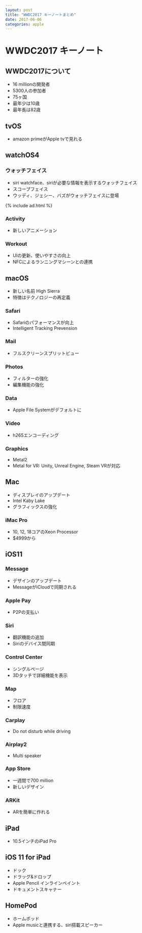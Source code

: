 ```yaml
---
layout: post
title: "WWDC2017 キーノートまとめ"
date: 2017-06-06
categories: apple
---
```


# WWDC2017 キーノート

## WWDC2017について

- 16 millionの開発者
- 5300人の参加者
- 75ヶ国
- 最年少は10歳
- 最年長は82歳

## tvOS
- amazon primeがApple tvで見れる

## watchOS4
### ウォッチフェイス
- siri watchface、siriが必要な情報を表示するウォッチフェイス
- スコープフェイス
- ウッディ、ジェシー、バズがウォッチフェイスに登場

{% include ad.html %}

### Activity
- 新しいアニメーション

### Workout
- UIの更新、使いやすさの向上
- NFCによるランニングマシーンとの連携

## macOS
- 新しい名前 High Sierra
- 特徴はテクノロジーの再定義

### Safari
- Safariのパフォーマンスが向上
- Intelligent Tracking Prevension


### Mail
- フルスクリーンスプリットビュー

### Photos
- フィルターの強化
- 編集機能の強化

### Data
- Apple File Systemがデフォルトに


### Video
- h265エンコーディング

### Graphics
- Metal2
- Metal for VR: Unity, Unreal Engine, Steam VRが対応

## Mac
- ディスプレイのアップデート
- Intel Kaby Lake
- グラフィックスの強化

### iMac Pro
- 10, 12, 18コアのXeon Processor
- $4999から

## iOS11

### Message
- デザインのアップデート
- MessageがiCloudで同期される

### Apple Pay
- P2Pの支払い

### Siri
- 翻訳機能の追加
- Siriのデバイス間同期

### Control Center
- シングルページ
- 3Dタッチで詳細機能を表示

### Map
- フロア
- 制限速度

### Carplay
- Do not disturb while driving

### Airplay2
- Multi speaker

### App Store
- 一週間で700 million
- 新しいデザイン

### ARKit
- ARを簡単に作れる

## iPad
- 10.5インチのiPad Pro


## iOS 11 for iPad
- ドック
- ドラッグ&ドロップ
- Apple Pencil インラインペイント
- ドキュメントスキャナー


## HomePod
- ホームポッド
- Apple musicと連携する、siri搭載スピーカー
